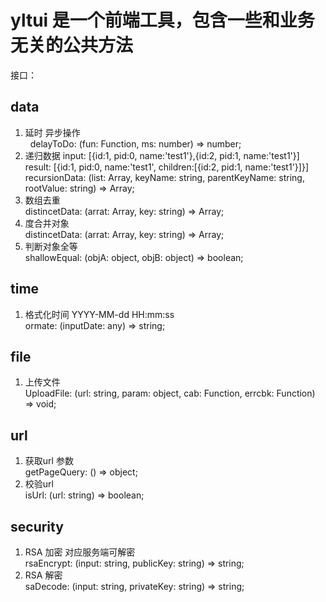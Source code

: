 # yltui 是一个前端工具，包含一些和业务无关的公共方法

接口：
## data
  1. 延时 异步操作<br />
  &nbsp;&nbsp;delayToDo: (fun: Function, ms: number) => number;<br />
  2. 递归数据 input: [{id:1, pid:0, name:'test1'},{id:2, pid:1, name:'test1'}]<br />
             result: [{id:1, pid:0, name:'test1', children:[{id:2, pid:1, name:'test1'}]}]<br />
      recursionData: (list: Array<any>, keyName: string, parentKeyName: string, rootValue: string) => Array<any>;<br />
  3. 数组去重<br />
      distincetData: (arrat: Array<any>, key: string) => Array<any>;<br />
  4. 度合并对象<br />
      distincetData: (arrat: Array<any>, key: string) => Array<any>;<br />
  5. 判断对象全等<br />
      shallowEqual: (objA: object, objB: object) => boolean;<br />
## time
  1. 格式化时间 YYYY-MM-dd HH:mm:ss<br />
      ormate: (inputDate: any) => string;<br />
## file
  1. 上传文件<br />
      UploadFile: (url: string, param: object, cab: Function, errcbk: Function) => void;<br />
## url
  1. 获取url 参数<br />
      getPageQuery: () => object;<br />
  2. 校验url<br />
      isUrl: (url: string) => boolean;<br />
## security
  1. RSA 加密  对应服务端可解密<br />
      rsaEncrypt: (input: string, publicKey: string) => string;<br />
  2. RSA 解密<br />
      saDecode: (input: string, privateKey: string) => string;

